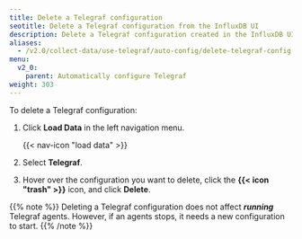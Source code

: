 ```yaml
---
title: Delete a Telegraf configuration
seotitle: Delete a Telegraf configuration from the InfluxDB UI
description: Delete a Telegraf configuration created in the InfluxDB UI.
aliases:
  - /v2.0/collect-data/use-telegraf/auto-config/delete-telegraf-config
menu:
  v2_0:
    parent: Automatically configure Telegraf
weight: 303
---
```


To delete a Telegraf configuration:

1. Click **Load Data** in the left navigation menu.

    {{< nav-icon "load data" >}}

2. Select **Telegraf**.
3. Hover over the configuration you want to delete, click the **{{< icon "trash" >}}**
   icon, and click **Delete**.

{{% note %}}
Deleting a Telegraf configuration does not affect _**running**_ Telegraf agents.
However, if an agents stops, it needs a new configuration to start.
{{% /note %}}
